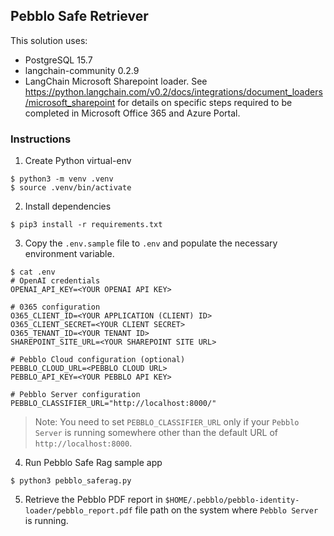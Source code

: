 ## Pebblo Safe Retriever

This solution uses:

- PostgreSQL 15.7
- langchain-community 0.2.9
- LangChain Microsoft Sharepoint loader. See https://python.langchain.com/v0.2/docs/integrations/document_loaders/microsoft_sharepoint for details on specific steps required to be completed in Microsoft Office 365 and Azure Portal.

### Instructions

1. Create Python virtual-env

```console
$ python3 -m venv .venv
$ source .venv/bin/activate
```

2. Install dependencies

```console
$ pip3 install -r requirements.txt
```

3. Copy the `.env.sample` file to `.env` and populate the necessary environment variable.

```console
$ cat .env
# OpenAI credentials
OPENAI_API_KEY=<YOUR OPENAI API KEY>

# 0365 configuration
O365_CLIENT_ID=<YOUR APPLICATION (CLIENT) ID>
O365_CLIENT_SECRET=<YOUR CLIENT SECRET>
O365_TENANT_ID=<YOUR TENANT ID>
SHAREPOINT_SITE_URL=<YOUR SHAREPOINT SITE URL>

# Pebblo Cloud configuration (optional)
PEBBLO_CLOUD_URL=<PEBBLO CLOUD URL>
PEBBLO_API_KEY=<YOUR PEBBLO API KEY>

# Pebblo Server configuration
PEBBLO_CLASSIFIER_URL="http://localhost:8000/"
```

> Note: You need to set `PEBBLO_CLASSIFIER_URL` only if your `Pebblo Server` is running somewhere other than the default URL
> of `http://localhost:8000`.

4. Run Pebblo Safe Rag sample app

```console
$ python3 pebblo_saferag.py
```

5. Retrieve the Pebblo PDF report in `$HOME/.pebblo/pebblo-identity-loader/pebblo_report.pdf` file path on the system where `Pebblo Server`
   is running.

